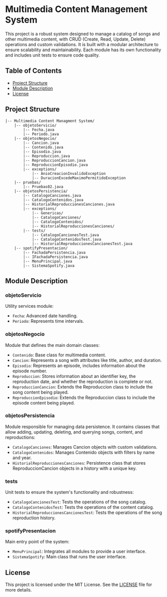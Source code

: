 # Multimedia Content Management System

This project is a robust system designed to manage a catalog of songs and other multimedia content, with CRUD (Create, Read, Update, Delete) operations and custom validations. It is built with a modular architecture to ensure scalability and maintainability. Each module has its own functionality and includes unit tests to ensure code quality.

## Table of Contents
- [Project Structure](#project-structure)
- [Module Description](#module-description)
- [License](#license)

## Project Structure

```
|-- Multimedia Content Managment System/
    |-- objetoServicio/
        |-- Fecha.java
        |-- Periodo.java
    |-- objetosNegocio/
        |-- Cancion.java
        |-- Contenido.java
        |-- Episodio.java
        |-- Reproduccion.java
        |-- ReproduccionCancion.java
        |-- ReproduccionEpisodio.java
        |-- exceptions/
            |-- AnioCreacionInvalidoException
            |-- DuracionExcedeMaximoPermitidoException
    |-- pruebas/
        |-- Pruebas02.java
    |-- objetosPersistencia/
        |-- CatalogoCanciones.java
        |-- CatalogoContenidos.java
        |-- HistorialReproduccionesCanciones.java
        |-- exceptions/
            |-- Genericas/
            |-- CatalogoCanciones/
            |-- CatalogoContenidos/
            |-- HistorialReproduccionesCanciones/    
        |-- tests/
            |-- CatalogoCancionesTest.java
            |-- CatalogoContenidosTest.java
            |-- HistorialReproduccionesCancionesTest.java
    |-- spotifyPresentacion/
        |-- FachadaPersistencia.java
        |-- IFachadaPersistencia.java
        |-- MenuPrincipal.java
        |-- SistemaSpotify.java
```

## Module Description

### **objetoServicio**
Utility services module:
- `Fecha`: Advanced date handling.
- `Periodo`: Represents time intervals.

### **objetosNegocio**
Module that defines the main domain classes:
- `Contenido`: Base class for multimedia content.
- `Cancion`: Represents a song with attributes like title, author, and duration.
- `Episodio`: Represents an episode, includes information about the episode number.
- `Reproduccion`: Stores information about an identifier key, the reproduction date, and whether the reproduction is complete or not.
- `ReproduccionCancion`: Extends the Reproduccion class to include the song content being played.
- `ReproduccionEpisodio`: Extends the Reproduccion class to include the episode content being played.

### **objetosPersistencia**
Module responsible for managing data persistence. It contains classes that allow adding, updating, deleting, and querying songs, content, and reproductions:
- `CatalogoCanciones`: Manages Cancion objects with custom validations.
- `CatalogoContenidos`: Manages Contenido objects with filters by name and year.
- `HistorialReproduccionesCanciones`: Persistence class that stores ReproduccionCancion objects in a history with a unique key.

### **tests**
Unit tests to ensure the system's functionality and robustness:
- `CatalogoCancionesTest`: Tests the operations of the song catalog.
- `CatalogoContenidosTest`: Tests the operations of the content catalog.
- `HistorialReproduccionesCancionesTest`: Tests the operations of the song reproduction history.

### **spotifyPresentacion**
Main entry point of the system:
- `MenuPrincipal`: Integrates all modules to provide a user interface.
- `SistemaSpotify`: Main class that runs the user interface.
   

## License
This project is licensed under the MIT License. See the [LICENSE](./LICENSE.md) file for more details.